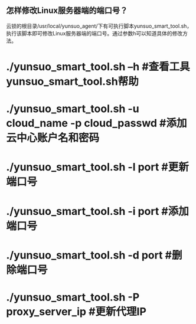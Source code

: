 ## 怎样修改Linux服务器端的端口号？

云锁的根目录/usr/local/yunsuo_agent/下有可执行脚本yunsuo_smart_tool.sh，执行该脚本即可修改Linux服务器端的端口号。通过参数h可以知道具体的修改方法。

# ./yunsuo_smart_tool.sh –h #查看工具yunsuo_smart_tool.sh帮助

# ./yunsuo_smart_tool.sh -u cloud_name -p cloud_passwd #添加云中心账户名和密码

# ./yunsuo_smart_tool.sh -l port #更新端口号

# ./yunsuo_smart_tool.sh -i port #添加端口号

# ./yunsuo_smart_tool.sh -d port #删除端口号

# ./yunsuo_smart_tool.sh -P proxy_server_ip #更新代理IP